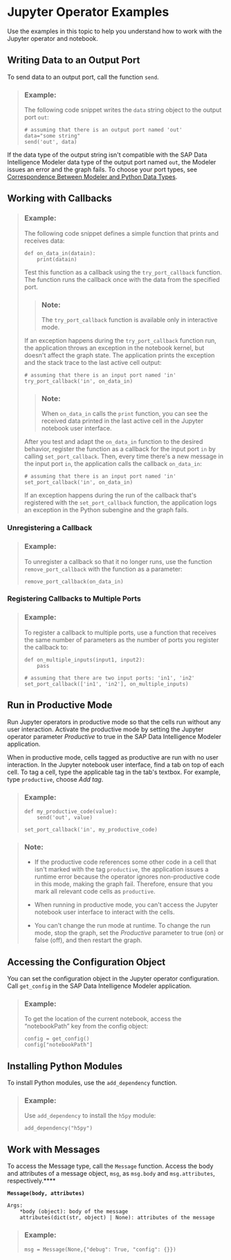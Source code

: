 <!-- loio6f49ea7835044fa99a7bf397642b2d40 -->

# Jupyter Operator Examples

Use the examples in this topic to help you understand how to work with the Jupyter operator and notebook.



<a name="loio6f49ea7835044fa99a7bf397642b2d40__section_a2j_q45_zyb"/>

## Writing Data to an Output Port

To send data to an output port, call the function `send`.

> ### Example:  
> The following code snippet writes the `data` string object to the output port `out`:
> 
> ```
> # assuming that there is an output port named 'out'
> data="some string"
> send('out', data)
> ```

If the data type of the output string isn't compatible with the SAP Data Intelligence Modeler data type of the output port named `out`, the Modeler issues an error and the graph fails. To choose your port types, see [Correspondence Between Modeler and Python Data Types](correspondence-between-modeler-and-python-data-types-81f40a2.md).



<a name="loio6f49ea7835044fa99a7bf397642b2d40__section_cxw_t45_zyb"/>

## Working with Callbacks

> ### Example:  
> The following code snippet defines a simple function that prints and receives data:
> 
> ```
> def on_data_in(datain):
>     print(datain)
> ```
> 
> Test this function as a callback using the `try_port_callback` function. The function runs the callback once with the data from the specified port.
> 
> > ### Note:  
> > The `try_port_callback` function is available only in interactive mode.
> 
> If an exception happens during the `try_port_callback` function run, the application throws an exception in the notebook kernel, but doesn't affect the graph state. The application prints the exception and the stack trace to the last active cell output:
> 
> ```
> # assuming that there is an input port named 'in'
> try_port_callback('in', on_data_in)
> ```
> 
> > ### Note:  
> > When `on_data_in` calls the `print` function, you can see the received data printed in the last active cell in the Jupyter notebook user interface.
> 
> After you test and adapt the `on_data_in` function to the desired behavior, register the function as a callback for the input port `in` by calling `set_port_callback`. Then, every time there's a new message in the input port `in`, the application calls the callback `on_data_in`:
> 
> ```
> # assuming that there is an input port named 'in'
> set_port_callback('in', on_data_in)
> ```
> 
> If an exception happens during the run of the callback that's registered with the `set_port_callback` function, the application logs an exception in the Python subengine and the graph fails.



### Unregistering a Callback

> ### Example:  
> To unregister a callback so that it no longer runs, use the function `remove_port_callback` with the function as a parameter:
> 
> ```
> remove_port_callback(on_data_in)
> 
> ```



### Registering Callbacks to Multiple Ports

> ### Example:  
> To register a callback to multiple ports, use a function that receives the same number of parameters as the number of ports you register the callback to:
> 
> ```
> def on_multiple_inputs(input1, input2):
>     pass
> 
> # assuming that there are two input ports: 'in1', 'in2'
> set_port_callback(['in1', 'in2'], on_multiple_inputs)
> ```



<a name="loio6f49ea7835044fa99a7bf397642b2d40__section_htr_hp5_zyb"/>

## Run in Productive Mode

Run Jupyter operators in productive mode so that the cells run without any user interaction. Activate the productive mode by setting the Jupyter operator parameter *Productive* to true in the SAP Data Intelligence Modeler application.

When in productive mode, cells tagged as productive are run with no user interaction. In the Jupyter notebook user interface, find a tab on top of each cell. To tag a cell, type the applicable tag in the tab's textbox. For example, type `productive`, choose *Add tag*.

> ### Example:  
> ```
> def my_productive_code(value):
>     send('out', value)
>     
> set_port_callback('in', my_productive_code)
> ```

> ### Note:  
> -   If the productive code references some other code in a cell that isn't marked with the tag `productive`, the application issues a runtime error because the operator ignores non-productive code in this mode, making the graph fail. Therefore, ensure that you mark all relevant code cells as `productive`.
> 
> -   When running in productive mode, you can't access the Jupyter notebook user interface to interact with the cells.
> 
> -   You can't change the run mode at runtime. To change the run mode, stop the graph, set the *Productive* parameter to true \(on\) or false \(off\), and then restart the graph.



<a name="loio6f49ea7835044fa99a7bf397642b2d40__section_ew3_kp5_zyb"/>

## Accessing the Configuration Object

You can set the configuration object in the Jupyter operator configuration. Call `get_config` in the SAP Data Intelligence Modeler application.

> ### Example:  
> To get the location of the current notebook, access the “notebookPath” key from the config object:
> 
> ```
> config = get_config()
> config["notebookPath"]
> ```



<a name="loio6f49ea7835044fa99a7bf397642b2d40__section_jtq_fl1_1zb"/>

## Installing Python Modules

To install Python modules, use the `add_dependency` function.

> ### Example:  
> Use `add_dependency` to install the `h5py` module:
> 
> ```
> add_dependency("h5py")
> 
> ```



<a name="loio6f49ea7835044fa99a7bf397642b2d40__section_s5b_3l1_1zb"/>

## Work with Messages

To access the Message type, call the `Message` function. Access the body and attributes of a message object, `msg`, as `msg.body` and `msg.attributes`, respectively.****

**`Message(body, attributes)`**

```
Args:
    *body (object): body of the message
    attributes(dict(str, object) | None): attributes of the message
```

> ### Example:  
> ```
> msg = Message(None,{"debug": True, "config": {}})
> 
> ```

